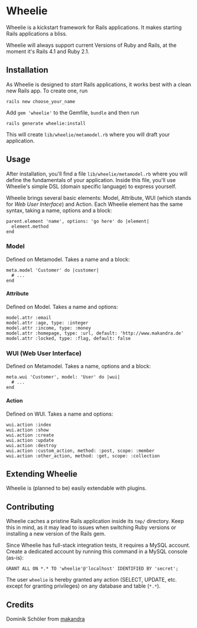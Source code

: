 # Wheelie

Wheelie is a kickstart framework for Rails applications. It makes starting
Rails applications a bliss.

Wheelie will always support current Versions of Ruby and Rails, at the moment
it's Rails 4.1 and Ruby 2.1.

## Installation

As Wheelie is designed to *start* Rails applications, it works best with a
clean new Rails app. To create one, run

    rails new choose_your_name

Add `gem 'wheelie'` to the Gemfile, `bundle` and then run

    rails generate wheelie:install

This will create `lib/wheelie/metamodel.rb` where you will draft your
application.


## Usage

After installation, you'll find a file `lib/wheelie/metamodel.rb` where you will define the fundamentals of your application. Inside this file, you'll use Wheelie's simple DSL (domain specific language) to express yourself.

Wheelie brings several basic elements: Model, Attribute, WUI (which stands for *Web User Interface*) and Action. Each Wheelie element has the same syntax, taking a name, options and a block:

    parent.element 'name', options: 'go here' do |element|
      element.method
    end


### Model
Defined on Metamodel. Takes a name and a block:

    meta.model 'Customer' do |customer|
      # ...
    end


#### Attribute
Defined on Model. Takes a name and options:

    model.attr :email
    model.attr :age, type: :integer
    model.attr :income, type: :money
    model.attr :homepage, type: :url, default: 'http://www.makandra.de'
    model.attr :locked, type: :flag, default: false


### WUI (Web User Interface)
Defined on Metamodel. Takes a name, options and a block:

    meta.wui 'Customer', model: 'User' do |wui|
      # ...
    end


#### Action
Defined on WUI. Takes a name and options:

    wui.action :index
    wui.action :show
    wui.action :create
    wui.action :update
    wui.action :destroy
    wui.action :custom_action, method: :post, scope: :member
    wui.action :other_action, method: :get, scope: :collection


## Extending Wheelie

Wheelie is (planned to be) easily extendable with plugins.


## Contributing

<!-- 1. Fork it ( http://github.com/<my-github-username>/wheelie/fork )
2. Create your feature branch (`git checkout -b my-new-feature`)
3. Commit your changes (`git commit -am 'Add some feature'`)
4. Push to the branch (`git push origin my-new-feature`)
5. Create new Pull Request -->

Wheelie caches a pristine Rails application inside its `tmp/` directory. Keep this in mind, as it may lead to issues when switching Ruby versions or installing a new version of the Rails gem.

Since Wheelie has full-stack integration tests, it requires a MySQL account. Create a dedicated account by running this command in a MySQL console (as-is):

    GRANT ALL ON *.* TO 'wheelie'@'localhost' IDENTIFIED BY 'secret';

The user `wheelie` is hereby granted any action (SELECT, UPDATE, etc. except for granting privileges) on any database and table (`*.*`).


## Credits

Dominik Schöler from [makandra](makandra.com)
